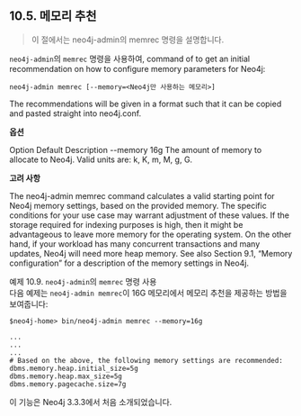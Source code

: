 ## 10.5. 메모리 추천
> 이 절에서는 neo4j-admin의 memrec 명령을 설명합니다.

`neo4j-admin`의 `memrec` 명령을 사용하여,  command of to get an initial recommendation on how to configure memory parameters for Neo4j:
```
neo4j-admin memrec [--memory=<Neo4j만 사용하는 메모리>]
```
The recommendations will be given in a format such that it can be copied and pasted straight into neo4j.conf.

**옵션**

Option	Default	Description
--memory 16g The amount of memory to allocate to Neo4j. Valid units are: k, K, m, M, g, G.

**고려 사항**

The neo4j-admin memrec command calculates a valid starting point for Neo4j memory settings, based on the provided memory. The specific conditions for your use case may warrant adjustment of these values. If the storage required for indexing purposes is high, then it might be advantageous to leave more memory for the operating system. On the other hand, if your workload has many concurrent transactions and many updates, Neo4j will need more heap memory. See also Section 9.1, “Memory configuration” for a description of the memory settings in Neo4j.

예제 10.9. `neo4j-admin`의 `memrec` 명령 사용  
다음 예제는 `neo4j-admin memrec`이 16G 메모리에서 메모리 추천을 제공하는 방법을 보여줍니다:  
```
$neo4j-home> bin/neo4j-admin memrec --memory=16g

...
...
...
# Based on the above, the following memory settings are recommended:
dbms.memory.heap.initial_size=5g
dbms.memory.heap.max_size=5g
dbms.memory.pagecache.size=7g
```
<span class="glyphicon glyphicon-info-sign" aria-hidden="true"> </span> 이 기능은 Neo4j 3.3.3에서 처음 소개되었습니다.